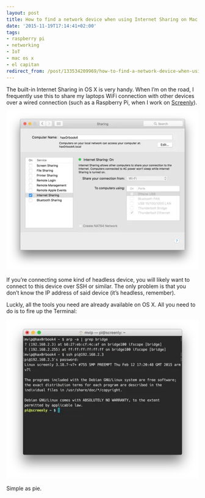 ```yaml
---
layout: post
title: How to find a network device when using Internet Sharing on Mac OS X
date: '2015-11-19T17:14:41+02:00'
tags:
- raspberry pi
- networking
- IoT
- mac os x
- el capitan
redirect_from: /post/133534209969/how-to-find-a-network-device-when-using-internet
---
```


The built-in Internet Sharing in OS X is very handy. When I’m on the road, I frequently use this to share my laptops WiFi connection with other devices over a wired connection (such as a Raspberry Pi, when I work on [Screenly](http://www.screenlyapp.com)).

![Internet Sharing on OS X](/tumblr_files/tumblr_inline_ny2ky0ZeW01skxjxc_540.webp)

If you’re connecting some kind of headless device, you will likely want to connect to this device over SSH or similar. The only problem is that you don’t know the IP address of said device (it’s headless, remember).

Luckly, all the tools you need are already available on OS X. All you need to do is to fire up the Terminal:

![arp scan and SSH](/tumblr_files/tumblr_inline_ny2kysKTry1skxjxc_540.webp)

Simple as pie.

